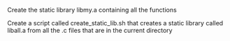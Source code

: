 Create the static library libmy.a containing all the functions

Create a script called create_static_lib.sh that creates a static library called liball.a from all the .c files that are in the current directory
